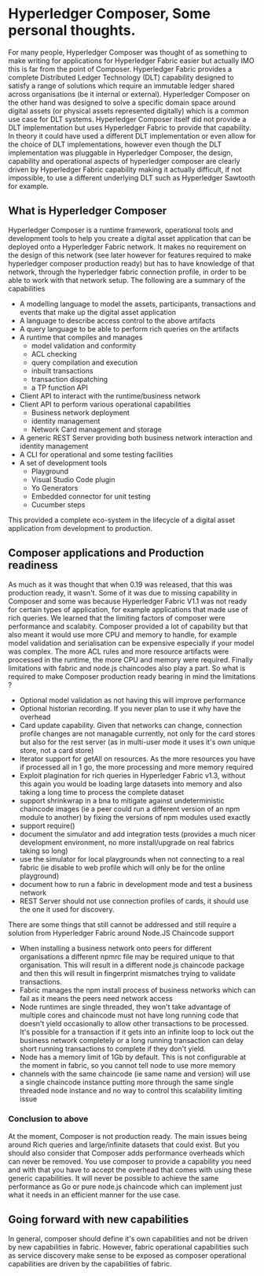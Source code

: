 # Hyperledger Composer, Some personal thoughts.
For many people, Hyperledger Composer was thought of as something to make writing for applications for Hyperledger Fabric easier but actually IMO this is far from the point of Composer. Hyperledger Fabric provides a complete Distributed Ledger Technology (DLT) capability designed to satisfy a range of solutions which require an immutable ledger shared across organisations (be it internal or external). Hyperledger Composer on the other hand was designed to solve a specific domain space around digital assets (or physical assets represented digitally) which is a common use case for DLT systems. Hyperledger Composer itself did not provide a DLT implementation but uses Hyperledger Fabric to provide that capability. In theory it could have used a different DLT implementation or even allow for the choice of DLT implementations, however even though the DLT implementation was pluggable in Hyperledger Composer, the design, capability and operational aspects of hyperledger composer are clearly driven by Hyperledger Fabric capability making it actually difficult, if not impossible, to use a different underlying DLT such as Hyperledger Sawtooth for example.

## What is Hyperledger Composer
Hyperledger Composer is a runtime framework, operational tools and development tools to help you create a digital asset application that can be deployed onto a Hyperledger Fabric network. It makes no requirement on the design of this network (see later however for features required to make hyperledger composer production ready) but has to have knowledge of that network, through the hyperledger fabric connection profile, in order to be able to work with that network setup. The following are a summary of the capabilities

- A modelling language to model the assets, participants, transactions and events that make up the digital asset application
- A language to describe access control to the above artifacts
- A query language to be able to perform rich queries on the artifacts
- A runtime that compiles and manages
  - model validation and conformity
  - ACL checking
  - query compilation and execution
  - inbuilt transactions
  - transaction dispatching
  - a TP function API
- Client API to interact with the runtime/business network
- Client API to perform various operational capabilities
  - Business network deployment
  - identity management
  - Network Card management and storage
- A generic REST Server providing both business network interaction and identity management
- A CLI for operational and some testing facilities
- A set of development tools
  - Playground
  - Visual Studio Code plugin
  - Yo Generators
  - Embedded connector for unit testing
  - Cucumber steps

This provided a complete eco-system in the lifecycle of a digital asset application from development to production.

## Composer applications and Production readiness
As much as it was thought that when 0.19 was released, that this was production ready, it wasn't. Some of it was due to missing capability in Composer and some was because Hyperledger Fabric V1.1 was not ready for certain types of application, for example applications that made use of rich queries. We learned that the limiting factors of composer were performance and scalabity. Composer provided a lot of capability but that also meant it would use more CPU and memory to handle, for example model validation and serialisation can be expensive especially if your model was complex. The more ACL rules and more resource artifacts were processed in the runtime, the more CPU and memory were required. Finally limitations with fabric and node.js chaincodes also play a part. So what is required to make Composer production ready bearing in mind the limitations ?

- Optional model validation as not having this will improve performance
- Optional historian recording. If you never plan to use it why have the overhead
- Card update capability. Given that networks can change, connection profile changes are not managable currently, not only for the card stores but also for the rest server (as in multi-user mode it uses it's own unique store, not a card store)
- Iterator support for getAll on resources. As the more resources you have if processed all in 1 go, the more processing and more memory required
- Exploit plagination for rich queries in Hyperledger Fabric v1.3, without this again you would be loading large datasets into memory and also taking a long time to process the complete dataset
- support shrinkwrap in a bna to mitigate against undeterministic chaincode images (ie a peer could run a different version of an npm module to another) by fixing the versions of npm modules used exactly
- support require()
- document the simulator and add integration tests (provides a much nicer development environment, no more install/upgrade on real fabrics taking so long)
- use the simulator for local playgrounds when not connecting to a real fabric (ie disable to web profile which will only be for the online playground)
- document how to run a fabric in development mode and test a business network
- REST Server should not use connection profiles of cards, it should use the one it used for discovery.

There are some things that still cannot be addressed and still require a solution from Hyperledger Fabric around Node.JS Chaincode support
- When installing a business network onto peers for different organisations a different npmrc file may be required unique to that organisation. This will result in a different node.js chaincode package and then this will result in fingerprint mismatches trying to validate transactions.
- Fabric manages the npm install process of business networks which can fail as it means the peers need network access
- Node runtimes are single threaded, they won't take advantage of multiple cores and chaincode must not have long running code that doesn't yield occasionally to allow other transactions to be processed. It's possible for a transaction if it gets into an infinite loop to lock out the business network completely or a long running transaction can delay short running transactions to complete if they don't yield.
- Node has a memory limit of 1Gb by default. This is not configurable at the moment in fabric, so you cannot tell node to use more memory
- channels with the same chaincode (ie same name and version) will use a single chaincode instance putting more through the same single threaded node instance and no way to control this scalability limiting issue

### Conclusion to above
At the moment, Composer is not production ready. The main issues being around Rich queries and large/infinite datasets that could exist. But you should also consider that Composer adds performance overheads which can never be removed. You use composer to provide a capability you need and with that you have to accept the overhead that comes with using these generic capabilities. It will never be possible to achieve the same performance as Go or pure node.js chaincode which can implement just what it needs in an efficient manner for the use case.


## Going forward with new capabilities
In general, composer should define it's own capabilities and not be driven by new capabilities in fabric. However, fabric operational capabilities such as service discovery make sense to be exposed as composer operational capabilities are driven by the capabilities of fabric.
